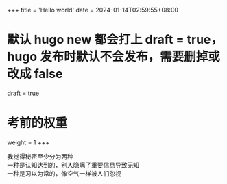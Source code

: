 +++
title = 'Hello world'
date = 2024-01-14T02:59:55+08:00
# 默认 hugo new 都会打上 draft = true，hugo 发布时默认不会发布，需要删掉或改成 false
draft = true
# 考前的权重
weight = 1
+++

我觉得秘密至少分为两种<br/>
一种是认知达到的，别人隐瞒了重要信息导致无知<br/>
一种是习以为常的，像空气一样被人们忽视<br/>
